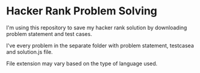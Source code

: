 # Hacker Rank Problem Solving

I'm using this repository to save my hacker rank solution by downloading problem statement and test cases.

I've every problem in the separate folder with problem statement, testcasea and solution.js file.

File extension may vary based on the type of language used.